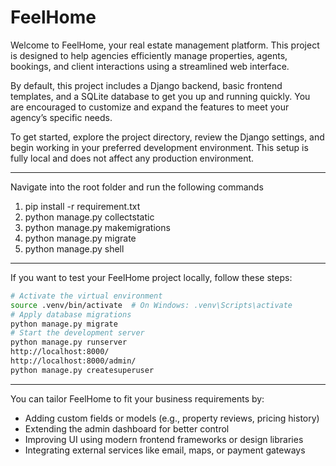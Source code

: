 # FeelHome
Welcome to FeelHome, your real estate management platform. This project is designed to help agencies efficiently manage properties, agents, bookings, and client interactions using a streamlined web interface.

By default, this project includes a Django backend, basic frontend templates, and a SQLite database to get you up and running quickly. You are encouraged to customize and expand the features to meet your agency’s specific needs.

To get started, explore the project directory, review the Django settings, and begin working in your preferred development environment. This setup is fully local and does not affect any production environment.

---
Navigate into the root folder and run the following commands
1. pip install -r requirement.txt
2. python manage.py collectstatic
3. python manage.py makemigrations
4. python manage.py migrate
5. python manage.py shell
---

If you want to test your FeelHome project locally, follow these steps:
```bash
# Activate the virtual environment
source .venv/bin/activate  # On Windows: .venv\Scripts\activate
# Apply database migrations
python manage.py migrate
# Start the development server
python manage.py runserver
http://localhost:8000/
http://localhost:8000/admin/
python manage.py createsuperuser
```
---
You can tailor FeelHome to fit your business requirements by:
- Adding custom fields or models (e.g., property reviews, pricing history)
- Extending the admin dashboard for better control
- Improving UI using modern frontend frameworks or design libraries
- Integrating external services like email, maps, or payment gateways
